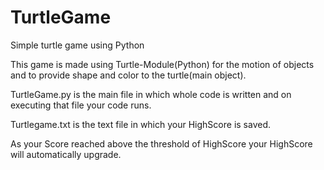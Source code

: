 # TurtleGame
Simple turtle game using Python

This game is made using Turtle-Module(Python) for the motion of objects and to provide shape and color to the turtle(main object).

TurtleGame.py is the main file in which whole code is written and on executing that file your code runs.

Turtlegame.txt is the text file in which your HighScore is saved.

As your Score reached above the threshold of HighScore your HighScore will automatically upgrade.
